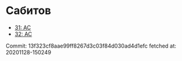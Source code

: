 # Сабитов
- [31: AC](31.md)
- [32: AC](32.md)

Commit: 13f323cf8aae99ff8267d3c03f84d030ad4d1efc
 fetched at: 20201128-150249
